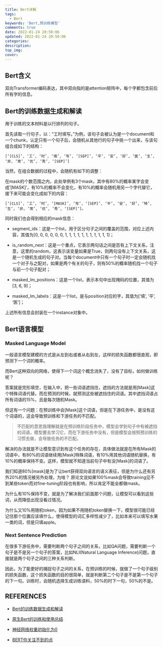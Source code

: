 ```yaml
---
title: Bert详解
tags:
  - Bert
keywords: 'Bert,预训练模型'
comments: true
date: 2022-01-24 20:50:06
updated: 2022-01-24 20:50:06
categories:
description:
top_img:
cover:
---
```



## Bert含义

双向Transformer编码表达，其中双向指的是attention矩阵中，每个字都包含前后所有字的信息。



## Bert的训练数据生成和解读
用于训练的文本材料是以行排列的句子。

首先读取一行句子，以：“工时填写。”为例，该句子会被认为是一个document和一个chunk，认定只有一个句子后，会随机从其他行的句子中挑一个出来，与该句组合成如下的结构：

```shell
[‘[CLS]’, ‘工’, ‘时’, ‘填’, ‘写’, ‘[SEP]’, ‘平’, ‘安’, ‘好’, ‘医’, ‘生’, ‘非, ‘常’, ‘优’, ‘秀’, ‘[SEP]’]
```


当然，在组合数据的过程中，会随机有如下的调整：

在mask的个数范围之内，此处举例有3个mask，其中有80%的概率某字会变成’[MASK]’，有10%的概率不会变化，有10%的概率会随机用另一个字代替它，接下来可能会变化成如下的内容：
```shell
[‘[CLS]’, ‘工’, ‘时’, ‘[MASK]’, ‘写’, ‘[SEP]’, ‘平’, ‘安’, ‘好’, ‘特’, ‘生’, ‘非, ‘常’, ‘优’, ‘秀’, ‘[SEP]’]。
```
同时我们也会得到相应的mask信息：

- segment_ids：这是一个list，用于区分句子之间的覆盖的范围，对应上述内容，其值为[0, 0, 0, 0, 0, 0, 1, 1, 1, 1, 1, 1, 1, 1, 1, 1, 1]；

- is_random_next：这是一个重点，它表示两句话之间是否有上下文关系，注意，这里的random，这表示该变量如果是True，则两句没有上下文关系，这是一个随机生成的句子对。当每个document中只有一个句子时一定会随机找一个对子与之配对，如果是两个有关的句子，则有50%的概率随机找一个句子与前一个句子配对；

- masked_lm_positions：这是一个list，表示本句中出现掩码的位置，其值为[3, 6, 9]；

- masked_lm_labels：这是一个list，是与position对应的字，其值为[‘填’, ‘平’, ‘医’]；

上述所有信息会封装在一个instance对象中。



## Bert语言模型
### Masked Language Model

一般语言模型建模的方式是从左到右或者从右到左，这样的损失函数都很直观，即预测下一个词的概率。

而Bert这种双向的网络，使得下一个词这个概念消失了，没有了目标，如何做训练呢？

答案就是完形填空，在输入中，把一些词语遮挡住，遮挡的方法就是用[Mask]这个特殊词语代替。而在预测的时候，就预测这些被遮挡住的词语。其中遮挡词语占所有词语的15%，且是每次随机Mask。

但这有一个问题：在预训练中会[Mask]这个词语，但是在下游任务中，是没有这个词语的，这会导致预训练和下游任务的不匹配。

> 
>不匹配的意思我理解就是在预训练阶段任务中，模型会学到句子中有被遮挡的词语，模型要去学习它，而在下游任务中没有，但是模型会按照预训练的习惯去做，会导致任务的不匹配。



解决的办法就是不让模型意识到有这个任务的存在，具体做法就是在所有Mask的词语中，有80%的词语继续用[Mask]特殊词语，有10%用其他词语随机替换，有10%的概率保持不变。这样，模型就不知道当前句子中有没[Mask]的词语了。


我们知道80%[mask]是为了让bert获得双向语言的语义表征，但是为什么还有另外20%的情况被另外处理，为啥？
原论文说如果100%mask会导致training见不到某些token而对fine-tuning阶段也有影响，所以肯定不能全都做mask。

为什么有10%保持不变，就是为了解决我们前面那个问题，让模型可以看到这些词，从而降低出现没看过情况。

为什么又10%用随机token，因为如果不用随机token替换一下，模型很可能已经记住那个位置应该填什么，使得模型的词汇多样性减少了，比如本来可以填写水果一类的词，但是只填apple。




### Next Sentence Prediction
在很多下游任务中，需要判断两个句子之间的关系，比如QA问题，需要判断一个句子是不是另一个句子的答案，比如NLI(Natural Language Inference)问题，直接就是两个句子之间的三种关系判断。

因此，为了能更好的捕捉句子之间的关系，在预训练的时候，就做了一个句子级别的损失函数，这个损失函数的目的很简单，就是判断第二个句子是不是第一个句子的下一句。训练时，会随机选择生成训练语料，50%的时下一句，50%的不是。




## REFERENCES

- [Bert的训练数据生成和解读](https://zhuanlan.zhihu.com/p/157806409)

- [原生Bert的训练和使用总结](https://blog.csdn.net/BmwGaara/article/details/107557205?spm=1001.2101.3001.6650.5&utm_medium=distribute.pc_relevant.none-task-blog-2%7Edefault%7ECTRLIST%7ERate-5.pc_relevant_aa&depth_1-utm_source=distribute.pc_relevant.none-task-blog-2%7Edefault%7ECTRLIST%7ERate-5.pc_relevant_aa&utm_relevant_index=8)


- [神经网络权重初始化为0](https://zhuanlan.zhihu.com/p/364142934)

- [BERT你关注不到的点](https://zhuanlan.zhihu.com/p/242253766)

